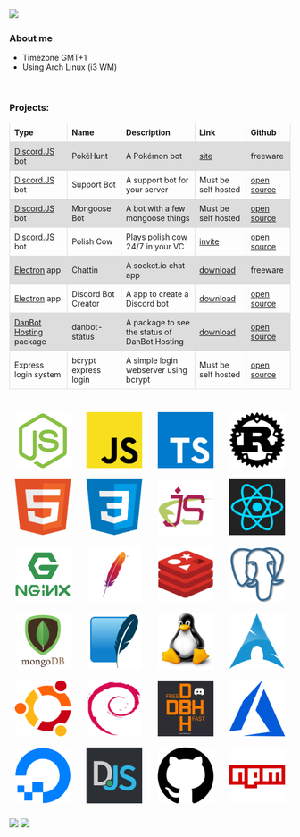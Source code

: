 <div>
    <img src="https://komarev.com/ghpvc/?username=robinschapendonk">
    <br>
    <h3>About me</h3>
    <ul>
        <li>Timezone GMT+1</li>
        <li>Using Arch Linux (i3 WM)</li>
    </ul>
    <br>
    <h3>Projects:</h3>
    <table style="border-collapse: collapse;width: 100%;">
        <tr>
            <th style="border: 1px solid #dddddd;padding: 8px;text-align: left;">Type</th>
            <th style="border: 1px solid #dddddd;padding: 8px;text-align: left;">Name</th>
            <th style="border: 1px solid #dddddd;padding: 8px;text-align: left;">Description</th>
            <th style="border: 1px solid #dddddd;padding: 8px;text-align: left;">Link</th>
            <th style="border: 1px solid #dddddd;padding: 8px;text-align: left;">Github</th>
        </tr>
        <tr style="background-color: #dddddd;">
            <td style="border: 1px solid #dddddd;padding: 8px;text-align: left;"><a href="https://discord.js.org/#/">Discord.JS</a> bot</td>
            <td style="border: 1px solid #dddddd;padding: 8px;text-align: left;">PokéHunt</td>
            <td style="border: 1px solid #dddddd;padding: 8px;text-align: left;">A Pokémon bot</td>
            <td style="border: 1px solid #dddddd;padding: 8px;text-align: left;"><a href="https://pokehunt.xyz/">site</a></td>
            <td style="border: 1px solid #dddddd;padding: 8px;text-align: left;">freeware</td>
        </tr>
        <tr>
            <td style="border: 1px solid #dddddd;padding: 8px;text-align: left;"><a href="https://discord.js.org/#/">Discord.JS</a> bot</td>
            <td style="border: 1px solid #dddddd;padding: 8px;text-align: left;">Support Bot</td>
            <td style="border: 1px solid #dddddd;padding: 8px;text-align: left;">A support bot for your server</td>
            <td style="border: 1px solid #dddddd;padding: 8px;text-align: left;">Must be self hosted</td>
            <td style="border: 1px solid #dddddd;padding: 8px;text-align: left;"><a href="https://github.com/RobinSchapendonk/discord-support-bot">open source</a></td>
        </tr>
        <tr style="background-color: #dddddd;">
            <td style="border: 1px solid #dddddd;padding: 8px;text-align: left;"><a href="https://discord.js.org/#/">Discord.JS</a> bot</td>
            <td style="border: 1px solid #dddddd;padding: 8px;text-align: left;">Mongoose Bot</td>
            <td style="border: 1px solid #dddddd;padding: 8px;text-align: left;">A bot with a few mongoose things</td>
            <td style="border: 1px solid #dddddd;padding: 8px;text-align: left;">Must be self hosted</td>
            <td style="border: 1px solid #dddddd;padding: 8px;text-align: left;"><a href="https://github.com/RobinSchapendonk/discord-mongoose-systems">open source</a></td>
        </tr>
        <tr>
            <td style="border: 1px solid #dddddd;padding: 8px;text-align: left;"><a href="https://discord.js.org/#/">Discord.JS</a> bot</td>
            <td style="border: 1px solid #dddddd;padding: 8px;text-align: left;">Polish Cow</td>
            <td style="border: 1px solid #dddddd;padding: 8px;text-align: left;">Plays polish cow 24/7 in your VC</td>
            <td style="border: 1px solid #dddddd;padding: 8px;text-align: left;"><a href="https://discord.com/oauth2/authorize?client_id=773566694592348171&scope=bot&permissions=3271744">invite</a></td>
            <td style="border: 1px solid #dddddd;padding: 8px;text-align: left;"><a href="https://github.com/RobinSchapendonk/discord-polish-cow">open source</a></td>
        </tr>
        <tr style="background-color: #dddddd;">
            <td style="border: 1px solid #dddddd;padding: 8px;text-align: left;"><a href="https://www.electronjs.org/">Electron</a> app</td>
            <td style="border: 1px solid #dddddd;padding: 8px;text-align: left;">Chattin</td>
            <td style="border: 1px solid #dddddd;padding: 8px;text-align: left;">A socket.io chat app</td>
            <td style="border: 1px solid #dddddd;padding: 8px;text-align: left;"><a href="https://github.com/RobinSchapendonk/Chattin/releases">download</a></td>
            <td style="border: 1px solid #dddddd;padding: 8px;text-align: left;">freeware</td>
        </tr>
        <tr>
            <td style="border: 1px solid #dddddd;padding: 8px;text-align: left;"><a href="https://www.electronjs.org/">Electron</a> app</td>
            <td style="border: 1px solid #dddddd;padding: 8px;text-align: left;">Discord Bot Creator</td>
            <td style="border: 1px solid #dddddd;padding: 8px;text-align: left;">A app to create a Discord bot</td>
            <td style="border: 1px solid #dddddd;padding: 8px;text-align: left;"><a href="https://github.com/RobinSchapendonk/dbot-creator/releases">download</a></td>
            <td style="border: 1px solid #dddddd;padding: 8px;text-align: left;"><a href="https://github.com/RobinSchapendonk/dbot-creator">open source</a></td>
        </tr>
        <tr style="background-color: #dddddd;">
            <td style="border: 1px solid #dddddd;padding: 8px;text-align: left;"><a href="https://danbot.host/">DanBot Hosting</a> package</td>
            <td style="border: 1px solid #dddddd;padding: 8px;text-align: left;">danbot-status</td>
            <td style="border: 1px solid #dddddd;padding: 8px;text-align: left;">A package to see the status of DanBot Hosting</td>
            <td style="border: 1px solid #dddddd;padding: 8px;text-align: left;"><a href="https://github.com/RobinSchapendonk/danbot-status/releases">download</a></td>
            <td style="border: 1px solid #dddddd;padding: 8px;text-align: left;"><a href="https://github.com/RobinSchapendonk/danbot-status">open source</a></td>
        </tr>
        <tr>
            <td style="border: 1px solid #dddddd;padding: 8px;text-align: left;">Express login system</td>
            <td style="border: 1px solid #dddddd;padding: 8px;text-align: left;">bcrypt express login</td>
            <td style="border: 1px solid #dddddd;padding: 8px;text-align: left;">A simple login webserver using bcrypt</td>
            <td style="border: 1px solid #dddddd;padding: 8px;text-align: left;">Must be self hosted</td>
            <td style="border: 1px solid #dddddd;padding: 8px;text-align: left;"><a href="https://github.com/RobinSchapendonk/bcrypt-express-login">open source</a></td>
        </tr>
    </table><br>
    <div style="display: flex;flex-wrap: wrap;justify-content: space-between;">
            <img style="margin: 10px;" width="100" height="100" src="./images/nodejs.png"/>
            <img style="margin: 10px;" width="100" height="100" src="./images/javascript.png"/>
            <img style="margin: 10px;" width="100" height="100" src="./images/typescript.png"/>
            <img style="margin: 10px;" width="100" height="100" src="./images/rust.png"/>
            <img style="margin: 10px;" width="100" height="100" src="./images/html.png"/>
            <img style="margin: 10px;" width="100" height="100" src="./images/css.png"/>
            <img style="margin: 10px;" width="100" height="100" src="./images/ejs.svg"/>
            <img style="margin: 10px;" width="100" height="100" src="./images/react.png"/>
            <img style="margin: 10px;" width="100" height="100" src="./images/nginx.png"/>
            <img style="margin: 10px;" width="100" height="100" src="./images/apache.png"/>
            <img style="margin: 10px;" width="100" height="100" src="./images/redis.png"/>
            <img style="margin: 10px;" width="100" height="100" src="./images/postgresql.png"/>
            <img style="margin: 10px;" width="100" height="100" src="./images/mongodb.png"/>
            <img style="margin: 10px;" width="100" height="100" src="./images/sqlite.png"/>
            <img style="margin: 10px;" width="100" height="100" src="./images/linux.png"/>
            <img style="margin: 10px;" width="100" height="100" src="./images/arch.png"/>
            <img style="margin: 10px;" width="100" height="100" src="./images/ubuntu.png"/>
            <img style="margin: 10px;" width="100" height="100" src="./images/debian.png"/>
            <img style="margin: 10px;" width="100" height="100" src="./images/DBH.webp"/>
            <img style="margin: 10px;" width="100" height="100" src="./images/azure.png"/>
            <img style="margin: 10px;" width="100" height="100" src="./images/digitalocean.png"/>
            <img style="margin: 10px;" width="100" height="100" src="./images/discordjs.png"/>
            <img style="margin: 10px;" width="100" height="100" src="./images/github.png"/>
            <img style="margin: 10px;" width="100" height="100" src="./images/npm.png"/>
    </div>
    <br>
    <img src="https://github-readme-stats.vercel.app/api?username=robinschapendonk&hide=stars&count_private=true&show_icons=true&theme=highcontrast">
    <img src="https://github-readme-stats.vercel.app/api/top-langs/?username=robinschapendonk&hide=shell,batchfile&layout=compact&theme=highcontrast">
</div>